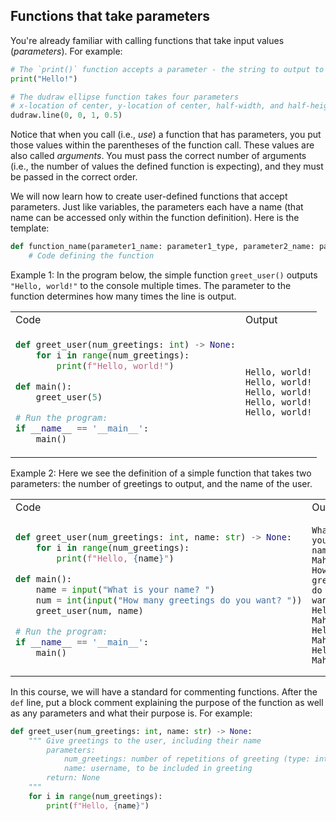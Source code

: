 ## Functions that take parameters

You're already familiar with calling functions that take input values (*parameters*). For example:

```python
# The `print()` function accepts a parameter - the string to output to the console
print("Hello!")

# The dudraw ellipse function takes four parameters
# x-location of center, y-location of center, half-width, and half-height
dudraw.line(0, 0, 1, 0.5)
```
Notice that when you call (i.e., *use*) a function that has parameters, you put those values within the parentheses of the function call. These values are also called *arguments*. You must pass the correct number of arguments (i.e., the number of values the defined function is expecting), and they must be passed in the correct order.

We will now learn how to create user-defined functions that accept parameters. Just like variables, the parameters each have a name (that name can be accessed only within the function definition). Here is the template:

```python
def function_name(parameter1_name: parameter1_type, parameter2_name: parameter2_type,...) -> None:
    # Code defining the function
```

Example 1: In the program below, the simple function `greet_user()` outputs `"Hello, world!"` to the console multiple times. The parameter to the function determines how many times the line is output.

<table>
<tr><td>Code</td><td>Output</td></tr>
<tr>
<td nowrap>

```python
def greet_user(num_greetings: int) -> None:
    for i in range(num_greetings):
        print(f"Hello, world!")

def main():
    greet_user(5)

# Run the program:
if __name__ == '__main__':
    main()
```
</td>

<td>

```
Hello, world!
Hello, world!
Hello, world!
Hello, world!
Hello, world!
```
</tr>
</table>

Example 2: Here we see the definition of a simple function that takes two parameters: the number of greetings to output, and the name of the user.

<table>
<tr><td>Code</td><td>Output</td></tr>
<tr>
<td nowrap>

```python
def greet_user(num_greetings: int, name: str) -> None:
    for i in range(num_greetings):
        print(f"Hello, {name}")

def main():
    name = input("What is your name? ")
    num = int(input("How many greetings do you want? "))
    greet_user(num, name)

# Run the program:
if __name__ == '__main__':
    main()
```
</td>

<td>

```
What is your name? Mahsa
How many greetings do you want? 3
Hello, Mahsa
Hello, Mahsa
Hello, Mahsa
```
</tr>
</table>

In this course, we will have a standard for commenting functions. After the `def` line, put a block comment explaining the purpose of the function as well as any parameters and what their purpose is. For example:

```python
def greet_user(num_greetings: int, name: str) -> None:
    """ Give greetings to the user, including their name
        parameters:
            num_greetings: number of repetitions of greeting (type: int)
            name: username, to be included in greeting
        return: None
    """
    for i in range(num_greetings):
        print(f"Hello, {name}")
```

